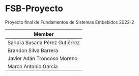 # FSB-Proyecto

Proyecto final de Fundamentos de Sistemas Embebidos 2022-2

| Member                         |
| ------------------------------ |
| Sandra Susana Pérez Gutiérrez  |
| Brandon Silva Barrera          |
| Javier Adán Troncoso Moreno    |
| Marco Antonio García           |
